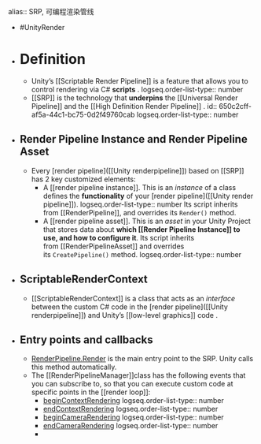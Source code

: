 alias:: SRP, 可编程渲染管线

- #UnityRender
- # Definition
	- Unity’s [[Scriptable Render Pipeline]] is a feature that allows you to control rendering via C\# **scripts** .
	  logseq.order-list-type:: number
	- [[SRP]] is the technology that **underpins** the [[Universal Render Pipeline]] and the [[High Definition Render Pipeline]] .
	  id:: 650c2cff-af5a-44c1-bc75-0d2f49760cab
	  logseq.order-list-type:: number
- ## Render Pipeline Instance and Render Pipeline Asset
	- Every [render pipeline]([[Unity renderpipeline]]) based on [[SRP]] has $2$ key customized elements:
		- A [[render pipeline instance]]. This is an *instance* of a class defines the **functionality** of your [render pipeline]([[Unity render pipeline]]). 
		  logseq.order-list-type:: number
		  Its script inherits from [[RenderPipeline]], and overrides its `Render()` method.
		- A [[render pipeline asset]]. This is an *asset* in your Unity Project that stores data about **which [[Render Pipeline Instance]] to use, and how to configure it**. Its script inherits from [[RenderPipelineAsset]] and overrides its `CreatePipeline()` method.
		  logseq.order-list-type:: number
- ## ScriptableRenderContext
	- [[ScriptableRenderContext]] is a class that acts as an *interface* between the custom C# code in the [render pipeline]([[Unity renderpipeline]]) and Unity’s [[low-level graphics]] code .
- ## Entry points and callbacks
	- [RenderPipeline.Render](https://docs.unity3d.com/2023.2/Documentation/ScriptReference/Rendering.RenderPipeline.Render.html) is the main entry point to the SRP. Unity calls this method automatically.
	- The [[RenderPipelineManager]]class has the following events that you can subscribe to, so that you can execute custom code at specific points in the [[render loop]]:
		- [beginContextRendering](https://docs.unity3d.com/2023.2/Documentation/ScriptReference/Rendering.RenderPipelineManager-beginContextRendering.html)
		  logseq.order-list-type:: number
		- [endContextRendering](https://docs.unity3d.com/2023.2/Documentation/ScriptReference/Rendering.RenderPipelineManager-endContextRendering.html)
		  logseq.order-list-type:: number
		- [beginCameraRendering](https://docs.unity3d.com/2023.2/Documentation/ScriptReference/Rendering.RenderPipelineManager-beginCameraRendering.html)
		  logseq.order-list-type:: number
		- [endCameraRendering](https://docs.unity3d.com/2023.2/Documentation/ScriptReference/Rendering.RenderPipelineManager-endCameraRendering.html)
		  logseq.order-list-type:: number
		-